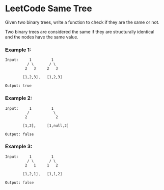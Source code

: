 # LeetCode Same Tree
Given two binary trees, write a function to check if they are the same or not.

Two binary trees are considered the same if they are structurally identical and the nodes have the same value.

### Example 1:
```
Input:     1         1
          / \       / \
         2   3     2   3

        [1,2,3],   [1,2,3]

Output: true
```

### Example 2:
```
Input:     1         1
          /           \
         2             2

        [1,2],     [1,null,2]

Output: false
```

### Example 3:
```
Input:     1         1
          / \       / \
         2   1     1   2

        [1,2,1],   [1,1,2]

Output: false
```